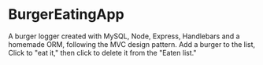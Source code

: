 # BurgerEatingApp
A burger logger created with MySQL, Node, Express, Handlebars and a homemade ORM, following the MVC design pattern.  Add a burger to the list, Click to "eat it," then click to delete it from the "Eaten list."
